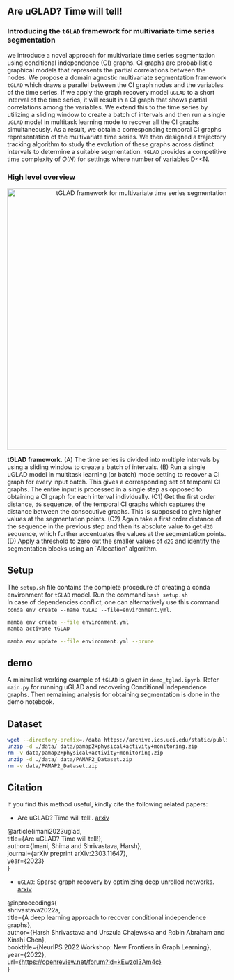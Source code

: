 ## Are uGLAD? Time will tell!  
### Introducing the `tGLAD` framework for multivariate time series segmentation  

we introduce a novel approach for multivariate time series segmentation using conditional independence (CI) graphs. CI graphs are probabilistic graphical models that represents the partial correlations between the nodes. We propose a domain agnostic multivariate segmentation framework `tGLAD` which draws a parallel between the CI graph nodes and the variables of the time series. If we apply the graph recovery model `uGLAD` to a short interval of the time series, it will result in a CI graph that shows partial correlations among the variables. We extend this to the time series by utilizing a sliding window to create a batch of intervals and then run a single `uGLAD` model in multitask learning mode to recover all the CI graphs simultaneously. As a result, we obtain a corresponding temporal CI graphs representation of the multivariate time series. We then designed a trajectory tracking algorithm to study the evolution of these graphs across distinct intervals to determine a suitable segmentation. `tGLAD` provides a competitive time complexity of $O(N)$ for settings where number of variables D<<N. 
 
### High level overview  
<p align="center">
<img src="images/tGLAD-flow.png" width="600" title="tGLAD framework for multivariate time series segmentation" />   
</p>  

**tGLAD framework.** (A) The time series is divided into multiple intervals
by using a sliding window to create a batch of intervals. (B) Run a single
uGLAD model in multitask learning (or batch) mode setting to recover a CI graph
for every input batch. This gives a corresponding set of temporal CI graphs. The
entire input is processed in a single step as opposed to obtaining a CI graph
for each interval individually. (C1) Get the first order distance, `dG` sequence, of
the temporal CI graphs which captures the distance between the consecutive
graphs. This is supposed to give higher values at the segmentation points. (C2)
Again take a first order distance of the sequence in the previous step and then
its absolute value to get `d2G` sequence, which further accentuates the values at
the segmentation points. (D) Apply a threshold to zero out the smaller values of
`d2G` and identify the segmentation blocks using an `Allocation' algorithm.

## Setup  
The `setup.sh` file contains the complete procedure of creating a conda environment for `tGLAD` model. Run the command `bash setup.sh`    
In case of dependencies conflict, one can alternatively use this command `conda env create --name tGLAD --file=environment.yml`.  

``` sh
mamba env create --file environment.yml
mamba activate tGLAD
```

``` sh
mamba env update --file environment.yml --prune
```

## demo     
A minimalist working example of `tGLAD` is given in `demo_tglad.ipynb`. Refer `main.py` for running uGLAD and recovering Conditional Independence graphs. Then remaining analysis for obtaining segmentation is done in the demo notebook.  

## Dataset

``` sh
wget --directory-prefix=./data https://archive.ics.uci.edu/static/public/231/pamap2+physical+activity+monitoring.zip
unzip -d ./data/ data/pamap2+physical+activity+monitoring.zip
rm -v data/pamap2+physical+activity+monitoring.zip
unzip -d ./data/ data/PAMAP2_Dataset.zip
rm -v data/PAMAP2_Dataset.zip
```

## Citation
If you find this method useful, kindly cite the following related papers:
- Are uGLAD? Time will tell!. [arxiv](<https://arxiv.org/abs/2303.11647>)   

@article{imani2023uglad,  
  title={Are uGLAD? Time will tell!},  
  author={Imani, Shima and Shrivastava, Harsh},  
  journal={arXiv preprint arXiv:2303.11647},  
  year={2023}  
}  

- `uGLAD`: Sparse graph recovery by optimizing deep unrolled networks. [arxiv](<https://arxiv.org/abs/2205.11610>)  

@inproceedings{  
shrivastava2022a,   
title={A deep learning approach to recover conditional independence graphs},  
author={Harsh Shrivastava and Urszula Chajewska and Robin Abraham and Xinshi Chen},  
booktitle={NeurIPS 2022 Workshop: New Frontiers in Graph Learning},  
year={2022},  
url={https://openreview.net/forum?id=kEwzoI3Am4c}  
}  


